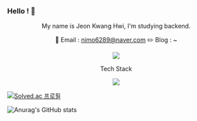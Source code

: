 ### Hello ! 👋

<div align = "center">
  My name is Jeon Kwang Hwi, I'm studying backend.

  📧 Email : nimo6289@naver.com
  ✏️ Blog  : ~


<a href="XX"><img src="https://img.shields.io/badge/Tistory-3DDC84?style=flat-square&logo=Blogger&logoColor=white"/></a>

  
Tech Stack

<img src="https://img.shields.io/badge/Spring-3DDC84?style=flat-square&logo=Spring&logoColor=white"/>

  </div>

  
[![Solved.ac
프로필](http://mazassumnida.wtf/api/v2/generate_badge?boj=nimo6289)](https://solved.ac/nimo6289)

  
![Anurag's GitHub stats](https://github-readme-stats.vercel.app/api?username=jeonkwanghwi&show_icons=true&theme=onedark)


<!--
**jeonkwanghwi/jeonkwanghwi** is a ✨ _special_ ✨ repository because its `README.md` (this file) appears on your GitHub profile.

Here are some ideas to get you started:

- 🔭 I’m currently working on ...
- 🌱 I’m currently learning ...
- 👯 I’m looking to collaborate on ...
- 🤔 I’m looking for help with ...
- 💬 Ask me about ...
- 📫 How to reach me: ...
- 😄 Pronouns: ...
- ⚡ Fun fact: ...
-->
